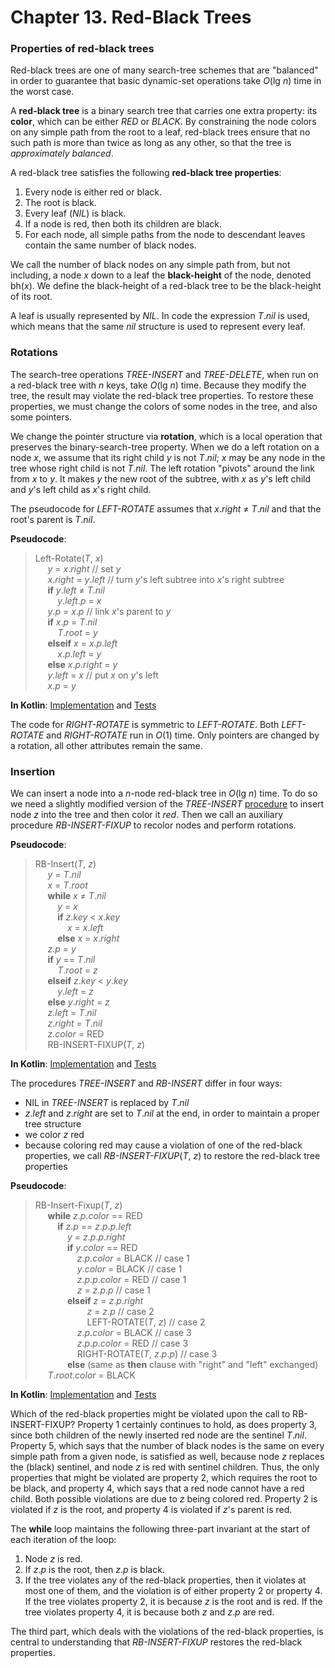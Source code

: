 Chapter 13. Red-Black Trees
===========================

### Properties of red-black trees

Red-black trees are one of many search-tree schemes that are "balanced" in order to guarantee that basic dynamic-set operations take _O_(lg _n_) time in the worst case.

A **red-black tree** is a binary search tree that carries one extra property: its **color**, which can be either _RED_ or _BLACK_.
By constraining the node colors on any simple path from the root to a leaf, red-black trees ensure that no such path is more than twice as long as any other, so that the tree is _approximately balanced_.

A red-black tree satisfies the following **red-black tree properties**:

1. Every node is either red or black.
2. The root is black.
3. Every leaf (_NIL_) is black.
4. If a node is red, then both its children are black.
5. For each node, all simple paths from the node to descendant leaves contain the same number of black nodes.

We call the number of black nodes on any simple path from, but not including, a node _x_ down to a leaf the **black-height** of the node, denoted bh(_x_). 
We define the black-height of a red-black tree to be the black-height of its root.

A leaf is usually represented by _NIL_. 
In code the expression _T_._nil_ is used, which means that the same _nil_ structure is used to represent every leaf.

### Rotations

The search-tree operations _TREE-INSERT_ and _TREE-DELETE_, when run on a red-black tree with _n_ keys, take _O_(lg _n_) time.
Because they modify the tree, the result may violate the red-black tree properties.
To restore these properties, we must change the colors of some nodes in the tree, and also some pointers.

We change the pointer structure via **rotation**, which is a local operation that preserves the binary-search-tree property.
When we do a left rotation on a node _x_, we assume that its right child _y_ is not _T_._nil_; _x_ may be any node in the tree whose right child is not _T_._nil_. 
The left rotation "pivots" around the link from _x_ to _y_. 
It makes _y_ the new root of the subtree, with _x_ as _y_'s left child and _y_'s left child as _x_'s right child.

The pseudocode for _LEFT-ROTATE_ assumes that _x_._right_ ≠ _T_._nil_ and that the root's parent is _T_._nil_.

**Pseudocode**:
>Left-Rotate(_T_, _x_)  
&nbsp;&nbsp;&nbsp;&nbsp;    _y_ = _x_._right_           // set _y_  
&nbsp;&nbsp;&nbsp;&nbsp;    _x_._right_ = _y_._left_    // turn _y_'s left subtree into _x_'s right subtree  
&nbsp;&nbsp;&nbsp;&nbsp;    **if** _y_._left_ ≠ _T_._nil_  
&nbsp;&nbsp;&nbsp;&nbsp;&nbsp;&nbsp;&nbsp;&nbsp;         _y_._left_._p_ = _x_  
&nbsp;&nbsp;&nbsp;&nbsp;    _y_._p_ = _x_._p_           // link _x_'s parent to _y_  
&nbsp;&nbsp;&nbsp;&nbsp;    **if** _x_._p_ = _T_._nil_  
&nbsp;&nbsp;&nbsp;&nbsp;&nbsp;&nbsp;&nbsp;&nbsp;         _T_._root_ = _y_  
&nbsp;&nbsp;&nbsp;&nbsp;    **elseif** _x_ = _x_._p_._left_  
&nbsp;&nbsp;&nbsp;&nbsp;&nbsp;&nbsp;&nbsp;&nbsp;         _x_._p_._left_ = _y_  
&nbsp;&nbsp;&nbsp;&nbsp;    **else** _x_._p_._right_ = _y_  
&nbsp;&nbsp;&nbsp;&nbsp;    _y_._left_ = _x_            // put _x_ on _y_'s left  
&nbsp;&nbsp;&nbsp;&nbsp;    _x_._p_ = _y_  

**In Kotlin**: [Implementation](../src/main/kotlin/chapter13/RedBlackTree.kt) and [Tests](../src/test/kotlin/chapter13/RedBlackTreeTest.kt)

The code for _RIGHT-ROTATE_ is symmetric to _LEFT-ROTATE_.
Both _LEFT-ROTATE_ and _RIGHT-ROTATE_ run in _O_(1) time.
Only pointers are changed by a rotation, all other attributes remain the same.

### Insertion

We can insert a node into a _n_-node red-black tree in _O_(lg _n_) time.
To do so we need a slightly modified version of the _TREE-INSERT_ [procedure](3.12.md) to insert node _z_ into the tree and then color it _red_.
Then we call an auxiliary procedure _RB-INSERT-FIXUP_ to recolor nodes and perform rotations.

**Pseudocode**:
>RB-Insert(_T_, _z_)  
&nbsp;&nbsp;&nbsp;&nbsp;    _y_ = _T_._nil_  
&nbsp;&nbsp;&nbsp;&nbsp;    _x_ = _T_._root_  
&nbsp;&nbsp;&nbsp;&nbsp;    **while** _x_ ≠ _T_._nil_  
&nbsp;&nbsp;&nbsp;&nbsp;&nbsp;&nbsp;&nbsp;&nbsp;        _y_ = _x_  
&nbsp;&nbsp;&nbsp;&nbsp;&nbsp;&nbsp;&nbsp;&nbsp;        **if** _z_._key_ < _x_._key_  
&nbsp;&nbsp;&nbsp;&nbsp;&nbsp;&nbsp;&nbsp;&nbsp;&nbsp;&nbsp;&nbsp;&nbsp;            _x_ = _x_._left_  
&nbsp;&nbsp;&nbsp;&nbsp;&nbsp;&nbsp;&nbsp;&nbsp;        **else** _x_ = _x_._right_  
&nbsp;&nbsp;&nbsp;&nbsp;    _z_._p_ = _y_  
&nbsp;&nbsp;&nbsp;&nbsp;    **if** _y_ == _T_._nil_  
&nbsp;&nbsp;&nbsp;&nbsp;&nbsp;&nbsp;&nbsp;&nbsp;        _T_._root_ = _z_  
&nbsp;&nbsp;&nbsp;&nbsp;    **elseif** _z_._key_ < _y_._key_  
&nbsp;&nbsp;&nbsp;&nbsp;&nbsp;&nbsp;&nbsp;&nbsp;        _y_._left_ = _z_  
&nbsp;&nbsp;&nbsp;&nbsp;    **else** _y_._right_ = _z_  
&nbsp;&nbsp;&nbsp;&nbsp;    _z_._left_ = _T_._nil_  
&nbsp;&nbsp;&nbsp;&nbsp;    _z_._right_ = _T_._nil_  
&nbsp;&nbsp;&nbsp;&nbsp;    _z_._color_ = RED  
&nbsp;&nbsp;&nbsp;&nbsp;    RB-INSERT-FIXUP(_T_, _z_)  

**In Kotlin**: [Implementation](../src/main/kotlin/chapter13/RedBlackTree.kt) and [Tests](../src/test/kotlin/chapter13/RedBlackTreeTest.kt)

The procedures _TREE-INSERT_ and _RB-INSERT_ differ in four ways:
* NIL in _TREE-INSERT_ is replaced by _T_._nil_
* _z_._left_ and _z_._right_ are set to _T_._nil_ at the end, in order to maintain a proper tree structure
* we color _z_ red
* because coloring red may cause a violation of one of the red-black properties, we call _RB-INSERT-FIXUP_(_T_, _z_) to restore the red-black tree properties

**Pseudocode**:
>RB-Insert-Fixup(_T_, _z_)  
&nbsp;&nbsp;&nbsp;&nbsp;    **while** _z_._p_._color_ == RED  
&nbsp;&nbsp;&nbsp;&nbsp;&nbsp;&nbsp;&nbsp;&nbsp;        **if** _z_._p_ == _z_._p_._p_._left_  
&nbsp;&nbsp;&nbsp;&nbsp;&nbsp;&nbsp;&nbsp;&nbsp;&nbsp;&nbsp;&nbsp;&nbsp;            _y_ = _z_._p_._p_._right_  
&nbsp;&nbsp;&nbsp;&nbsp;&nbsp;&nbsp;&nbsp;&nbsp;&nbsp;&nbsp;&nbsp;&nbsp;            **if** _y_._color_ == RED  
&nbsp;&nbsp;&nbsp;&nbsp;&nbsp;&nbsp;&nbsp;&nbsp;&nbsp;&nbsp;&nbsp;&nbsp;&nbsp;&nbsp;&nbsp;&nbsp;                _z_._p_._color_ = BLACK // case 1  
&nbsp;&nbsp;&nbsp;&nbsp;&nbsp;&nbsp;&nbsp;&nbsp;&nbsp;&nbsp;&nbsp;&nbsp;&nbsp;&nbsp;&nbsp;&nbsp;                _y_._color_ = BLACK // case 1  
&nbsp;&nbsp;&nbsp;&nbsp;&nbsp;&nbsp;&nbsp;&nbsp;&nbsp;&nbsp;&nbsp;&nbsp;&nbsp;&nbsp;&nbsp;&nbsp;                _z_._p_._p_._color_ = RED // case 1  
&nbsp;&nbsp;&nbsp;&nbsp;&nbsp;&nbsp;&nbsp;&nbsp;&nbsp;&nbsp;&nbsp;&nbsp;&nbsp;&nbsp;&nbsp;&nbsp;                _z_ = _z_._p_._p_ // case 1  
&nbsp;&nbsp;&nbsp;&nbsp;&nbsp;&nbsp;&nbsp;&nbsp;&nbsp;&nbsp;&nbsp;&nbsp;            **elseif** _z_ = _z_._p_._right_  
&nbsp;&nbsp;&nbsp;&nbsp;&nbsp;&nbsp;&nbsp;&nbsp;&nbsp;&nbsp;&nbsp;&nbsp;&nbsp;&nbsp;&nbsp;&nbsp;&nbsp;&nbsp;&nbsp;&nbsp;                    _z_ = _z_._p_ // case 2  
&nbsp;&nbsp;&nbsp;&nbsp;&nbsp;&nbsp;&nbsp;&nbsp;&nbsp;&nbsp;&nbsp;&nbsp;&nbsp;&nbsp;&nbsp;&nbsp;&nbsp;&nbsp;&nbsp;&nbsp;                    LEFT-ROTATE(_T_, _z_) // case 2  
&nbsp;&nbsp;&nbsp;&nbsp;&nbsp;&nbsp;&nbsp;&nbsp;&nbsp;&nbsp;&nbsp;&nbsp;&nbsp;&nbsp;&nbsp;&nbsp;                _z_._p_._color_ = BLACK // case 3  
&nbsp;&nbsp;&nbsp;&nbsp;&nbsp;&nbsp;&nbsp;&nbsp;&nbsp;&nbsp;&nbsp;&nbsp;&nbsp;&nbsp;&nbsp;&nbsp;                _z_._p_._p_._color_ = RED // case 3  
&nbsp;&nbsp;&nbsp;&nbsp;&nbsp;&nbsp;&nbsp;&nbsp;&nbsp;&nbsp;&nbsp;&nbsp;&nbsp;&nbsp;&nbsp;&nbsp;                RIGHT-ROTATE(_T_, _z_._p_._p_) // case 3  
&nbsp;&nbsp;&nbsp;&nbsp;&nbsp;&nbsp;&nbsp;&nbsp;&nbsp;&nbsp;&nbsp;&nbsp;            **else** (same as **then** clause with "right" and "left" exchanged)  
&nbsp;&nbsp;&nbsp;&nbsp;    _T_._root_._color_ = BLACK  

**In Kotlin**: [Implementation](../src/main/kotlin/chapter13/RedBlackTree.kt) and [Tests](../src/test/kotlin/chapter13/RedBlackTreeTest.kt)

Which of the red-black properties might be violated upon the call to RB-INSERT-FIXUP? 
Property 1 certainly continues to hold, as does property 3, since both children of the newly inserted red node are the sentinel _T_._nil_. 
Property 5, which says that the number of black nodes is the same on every simple path from a given node, is satisfied as well, because node _z_ replaces the (black) sentinel, and node _z_ is red with sentinel children. 
Thus, the only properties that might be violated are property 2, which requires the root to be black, and property 4, which says that a red node cannot have a red child. 
Both possible violations are due to _z_ being colored red. 
Property 2 is violated if _z_ is the root, and property 4 is violated if _z_'s parent is red. 

The **while** loop maintains the following three-part invariant at the start of each iteration of the loop:

1. Node _z_ is red.
2. If _z_._p_ is the root, then _z_._p_ is black.
3. If the tree violates any of the red-black properties, then it violates at most one of them, and the violation is of either property 2 or property 4. If the tree violates property 2, it is because _z_ is the root and is red. If the tree violates property 4, it is because both _z_ and _z_._p_ are red.

The third part, which deals with the violations of the red-black properties, is central to understanding that _RB-INSERT-FIXUP_ restores the red-black properties.


